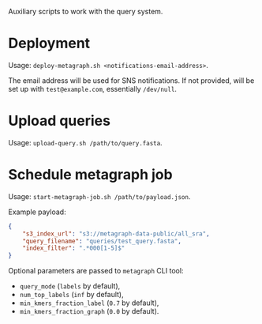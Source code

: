 Auxiliary scripts to work with the query system.

# Deployment

Usage: `deploy-metagraph.sh <notifications-email-address>`.

The email address will be used for SNS notifications. If not provided, will be set up with `test@example.com`, essentially `/dev/null`.

# Upload queries

Usage: `upload-query.sh /path/to/query.fasta`.

# Schedule metagraph job

Usage: `start-metagraph-job.sh /path/to/payload.json`.

Example payload:

```json
{
    "s3_index_url": "s3://metagraph-data-public/all_sra",
    "query_filename": "queries/test_query.fasta",
    "index_filter": ".*000[1-5]$"
}
```

Optional parameters are passed to `metagraph` CLI tool:
- `query_mode` (`labels` by default),
- `num_top_labels` (`inf` by default),
- `min_kmers_fraction_label` (`0.7` by default),
- `min_kmers_fraction_graph` (`0.0` by default).
